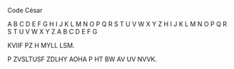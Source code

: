 Code César

A	B	C	D	E	F	G	H	I	J	K	L	M	N	O	P	Q	R	S	T	U	V	W	X	Y	Z
H	I	J	K	L	M	N	O	P	Q	R	S	T	U	V	W	X	Y	Z	A	B	C	D	E	F	G


KVIIF PZ H MYLL LSM.

P ZVSLTUSF ZDLHY AOHA P HT BW AV UV NVVK.

[See explanation]: (1-explanation.md)
